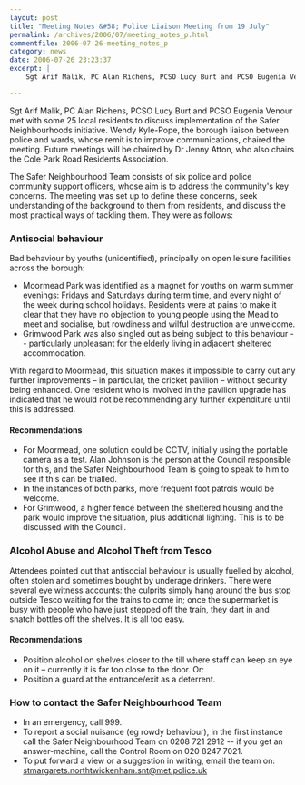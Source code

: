 ```yaml
---
layout: post
title: "Meeting Notes &#58; Police Liaison Meeting from 19 July"
permalink: /archives/2006/07/meeting_notes_p.html
commentfile: 2006-07-26-meeting_notes_p
category: news
date: 2006-07-26 23:23:37
excerpt: |
    Sgt Arif Malik, PC Alan Richens, PCSO Lucy Burt and PCSO Eugenia Venour met with some 25 local residents to discuss implementation of the Safer Neighbourhoods initiative. Wendy Kyle-Pope, the borough liaison between police and wards, whose remit is to improve communications, chaired the meeting. Future meetings will be chaired by Dr Jenny Atton, who also chairs the Cole Park Road Residents Association.

---
```


Sgt Arif Malik, PC Alan Richens, PCSO Lucy Burt and PCSO Eugenia Venour met with some 25 local residents to discuss implementation of the Safer Neighbourhoods initiative. Wendy Kyle-Pope, the borough liaison between police and wards, whose remit is to improve communications, chaired the meeting. Future meetings will be chaired by Dr Jenny Atton, who also chairs the Cole Park Road Residents Association.

The Safer Neighbourhood Team consists of six police and police community support officers, whose aim is to address the community's key concerns. The meeting was set up to define these concerns, seek understanding of the background to them from residents, and discuss the most practical ways of tackling them. They were as follows:

### Antisocial behaviour

Bad behaviour by youths (unidentified), principally on open leisure facilities across the borough:

-   Moormead Park was identified as a magnet for youths on warm summer evenings: Fridays and Saturdays during term time, and every night of the week during school holidays. Residents were at pains to make it clear that they have no objection to young people using the Mead to meet and socialise, but rowdiness and wilful destruction are unwelcome.
-   Grimwood Park was also singled out as being subject to this behaviour -- particularly unpleasant for the elderly living in adjacent sheltered accommodation.

With regard to Moormead, this situation makes it impossible to carry out any further improvements – in particular, the cricket pavilion – without security being enhanced. One resident who is involved in the pavilion upgrade has indicated that he would not be recommending any further expenditure until this is addressed.

#### Recommendations

-   For Moormead, one solution could be CCTV, initially using the portable camera as a test. Alan Johnson is the person at the Council responsible for this, and the Safer Neighbourhood Team is going to speak to him to see if this can be trialled.
-   In the instances of both parks, more frequent foot patrols would be welcome.
-   For Grimwood, a higher fence between the sheltered housing and the park would improve the situation, plus additional lighting. This is to be discussed with the Council.

### Alcohol Abuse and Alcohol Theft from Tesco

Attendees pointed out that antisocial behaviour is usually fuelled by alcohol, often stolen and sometimes bought by underage drinkers. There were several eye witness accounts: the culprits simply hang around the bus stop outside Tesco waiting for the trains to come in; once the supermarket is busy with people who have just stepped off the train, they dart in and snatch bottles off the shelves. It is all too easy.

#### Recommendations

-   Position alcohol on shelves closer to the till where staff can keep an eye on it – currently it is far too close to the door. Or:
-   Position a guard at the entrance/exit as a deterrent.

### How to contact the Safer Neighbourhood Team

-   In an emergency, call 999.
-   To report a social nuisance (eg rowdy behaviour), in the first instance call the Safer Neighbourhood Team on 0208 721 2912 -- if you get an answer-machine, call the Control Room on 020 8247 7021.
-   To put forward a view or a suggestion in writing, email the team on: <stmargarets.northtwickenham.snt@met.police.uk>
